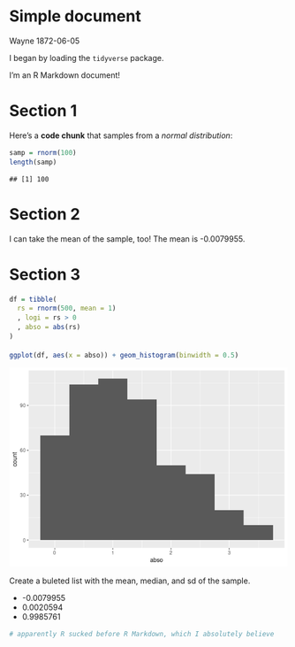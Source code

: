 Simple document
================
Wayne
1872-06-05

I began by loading the `tidyverse` package.

I’m an R Markdown document!

# Section 1

Here’s a **code chunk** that samples from a *normal distribution*:

``` r
samp = rnorm(100)
length(samp)
```

    ## [1] 100

# Section 2

I can take the mean of the sample, too! The mean is -0.0079955.

# Section 3

``` r
df = tibble(
  rs = rnorm(500, mean = 1)
  , logi = rs > 0
  , abso = abs(rs)
)

ggplot(df, aes(x = abso)) + geom_histogram(binwidth = 0.5)
```

![](template_files/figure-gfm/learning_chunk-1.png)<!-- -->

Create a buleted list with the mean, median, and sd of the sample.

- -0.0079955
- 0.0020594
- 0.9985761

``` r
# apparently R sucked before R Markdown, which I absolutely believe
```
